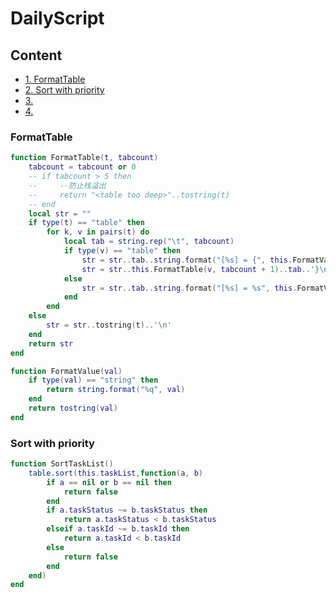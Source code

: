 # DailyScript
## Content
<!-- vim-markdown-toc GFM -->
* [1. FormatTable](#FormatTable)
* [2. Sort with priority](###SortWithPriority)
* [3.](#3.)
* [4.](#4.)
<!-- vim-markdown-toc -->
### FormatTable
```lua
function FormatTable(t, tabcount)
    tabcount = tabcount or 0
    -- if tabcount > 5 then
    --     --防止栈溢出
    --     return "<table too deep>"..tostring(t)
    -- end
    local str = ""
    if type(t) == "table" then
        for k, v in pairs(t) do
            local tab = string.rep("\t", tabcount)
            if type(v) == "table" then
                str = str..tab..string.format("[%s] = {", this.FormatValue(k))..'\n'
                str = str..this.FormatTable(v, tabcount + 1)..tab..'}\n'
            else
                str = str..tab..string.format("[%s] = %s", this.FormatValue(k), this.FormatValue(v))..',\n'
            end
        end
    else
        str = str..tostring(t)..'\n'
    end
    return str
end

function FormatValue(val)
    if type(val) == "string" then
        return string.format("%q", val)
    end
    return tostring(val)
end
```
### Sort with priority
```lua
function SortTaskList()
    table.sort(this.taskList,function(a, b)
        if a == nil or b == nil then
            return false
        end
        if a.taskStatus ~= b.taskStatus then
            return a.taskStatus < b.taskStatus
        elseif a.taskId ~= b.taskId then
            return a.taskId < b.taskId
        else
            return false
        end
    end)
end
```
